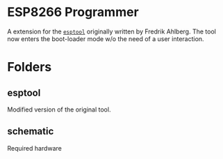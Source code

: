 # ESP8266 Programmer
A extension for the [`esptool`](https://github.com/themadinventor/esptool) originally written by Fredrik Ahlberg. The tool now enters the boot-loader mode w/o the need of a user interaction.

# Folders

## esptool
Modified version of the original tool.

## schematic
Required hardware

